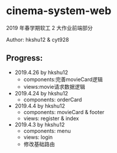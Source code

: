 # cinema-system-web

2019 年春学期软工 2 大作业前端部分

Author: hkshu12 & cyt928

## Progress:

- 2019.4.26 by hkshu12
  - components:完善movieCard逻辑
  - views:movie请求数据逻辑
- 2019.4.24 by hkshu12
  - components: orderCard
- 2019.4.4 by hkshu12
  - components: movieCard & footer
  - views: register & index
- 2019.4.3 by hkshu12
  - components: menu
  - views: login
  - 修改基础路由

